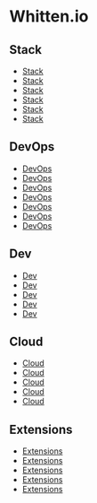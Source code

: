 # Whitten.io

## Stack 

- [Stack]()
- [Stack]()
- [Stack]()
- [Stack]()
- [Stack]()
- [Stack]()

## DevOps

- [DevOps]()
- [DevOps]()
- [DevOps]()
- [DevOps]()
- [DevOps]()
- [DevOps]()
- [DevOps]()

## Dev

- [Dev]()
- [Dev]()
- [Dev]()
- [Dev]()
- [Dev]()

## Cloud

- [Cloud]()
- [Cloud]()
- [Cloud]()
- [Cloud]()
- [Cloud]()

## Extensions

- [Extensions]()
- [Extensions]()
- [Extensions]()
- [Extensions]()
- [Extensions]()